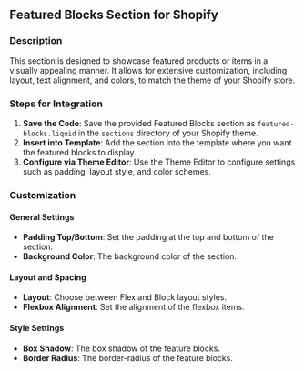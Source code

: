 ## Featured Blocks Section  for Shopify

### Description

This section is designed to showcase featured products or items in a visually appealing manner. It allows for extensive customization, including layout, text alignment, and colors, to match the theme of your Shopify store.

### Steps for Integration

1. **Save the Code**: Save the provided Featured Blocks section as `featured-blocks.liquid` in the `sections` directory of your Shopify theme.
2. **Insert into Template**: Add the section into the template where you want the featured blocks to display.
3. **Configure via Theme Editor**: Use the Theme Editor to configure settings such as padding, layout style, and color schemes.

### Customization

#### General Settings

- **Padding Top/Bottom**: Set the padding at the top and bottom of the section.
- **Background Color**: The background color of the section.

#### Layout and Spacing

- **Layout**: Choose between Flex and Block layout styles.
- **Flexbox Alignment**: Set the alignment of the flexbox items.

#### Style Settings

- **Box Shadow**: The box shadow of the feature blocks.
- **Border Radius**: The border-radius of the feature blocks.